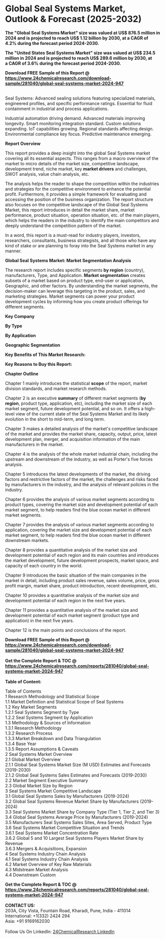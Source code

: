 <h1>Global Seal Systems Market, Outlook &amp; Forecast (2025-2032)</h1><p><strong>The "Global Seal Systems Market" size was valued at US$ 876.5 million in 2024 and is projected to reach US$ 1.12 billion by 2030, at a CAGR of 4.2% during the forecast period 2024-2030.</strong></p><p>
</p><p><strong>The "United States Seal Systems Market" size was valued at US$ 234.5 million in 2024 and is projected to reach US$ 289.6 million by 2030, at a CAGR of 3.6% during the forecast period 2024-2030.</strong></p><div><b>Download FREE Sample of this Report @ 
            <a href="https://www.24chemicalresearch.com/download-sample/281040/global-seal-systems-market-2024-947">
            https://www.24chemicalresearch.com/download-sample/281040/global-seal-systems-market-2024-947</a></b></div><br><p>
</p><p>Seal Systems: Advanced sealing solutions featuring specialized materials, engineered profiles, and specific performance ratings. Essential for fluid containment in industrial and process applications.</p><p>
</p><p>Industrial automation driving demand. Advanced materials improving longevity. Smart monitoring integration standard. Custom solutions expanding. IoT capabilities growing. Regional standards affecting design. Environmental compliance key focus. Predictive maintenance emerging.</p><p>
</p><p><strong>Report Overview</strong></p><p>
</p><p></p><p>
</p><p>This report provides a deep insight into the global Seal Systems market covering all its essential aspects. This ranges from a macro overview of the market to micro details of the market size, competitive landscape, development trend, niche market, key <strong>market drivers</strong> and challenges, SWOT analysis, value chain analysis, etc.</p><p>
</p><p>The analysis helps the reader to shape the competition within the industries and strategies for the competitive environment to enhance the potential profit. Furthermore, it provides a simple framework for evaluating and accessing the position of the business organization. The report structure also focuses on the competitive landscape of the Global Seal Systems Market, this report introduces in detail the market share, market performance, product situation, operation situation, etc. of the main players, which helps the readers in the industry to identify the main competitors and deeply understand the competition pattern of the market.</p><p>
</p><p>In a word, this report is a must-read for industry players, investors, researchers, consultants, business strategists, and all those who have any kind of stake or are planning to foray into the Seal Systems market in any manner.</p><p>
</p><p><strong>Global Seal Systems Market: Market Segmentation Analysis</strong></p><p>
</p><p>The research report includes specific segments <strong>by region</strong> (country), manufacturers, Type, and Application. <strong>Market segmentation</strong> creates subsets of a market based on product type, end-user or application, Geographic, and other factors. By understanding the market segments, the decision-maker can leverage this targeting in the product, sales, and marketing strategies. Market segments can power your product development cycles by informing how you create product offerings for different segments.</p><p>
</p><p><strong>Key Company</strong></p><p>
</p><p>
</p><p><strong>By Type</strong></p><p>
</p><p>
</p><p><strong>By Application</strong></p><p>
</p><p>
</p><p><strong>Geographic Segmentation</strong></p><p>
</p><p>
</p><p><strong>Key Benefits of This Market Research:</strong></p><p>
</p><p>
</p><p><strong>Key Reasons to Buy this Report:</strong></p><p>
</p><p>
</p><p><strong>Chapter Outline</strong></p><p>
</p><p>Chapter 1 mainly introduces the statistical <strong>scope</strong> of the report, market division standards, and market research methods.</p><p>
</p><p>Chapter 2 is an executive <strong>summary</strong> of different market segments (<strong>by region</strong>, product type, application, etc), including the market size of each market segment, future development potential, and so on. It offers a high-level view of the current state of the Seal Systems Market and its likely evolution in the short to mid-term, and long term.</p><p>
</p><p>Chapter 3 makes a detailed analysis of the market's competitive landscape of the market and provides the market share, capacity, output, price, latest development plan, merger, and acquisition information of the main manufacturers in the market.</p><p>
</p><p>Chapter 4 is the analysis of the whole market industrial chain, including the upstream and downstream of the industry, as well as Porter's five forces analysis.</p><p>
</p><p>Chapter 5 introduces the latest developments of the market, the driving factors and restrictive factors of the market, the challenges and risks faced by manufacturers in the industry, and the analysis of relevant policies in the industry.</p><p>
</p><p>Chapter 6 provides the analysis of various market segments according to product types, covering the market size and development potential of each market segment, to help readers find the blue ocean market in different market segments.</p><p>
</p><p>Chapter 7 provides the analysis of various market segments according to application, covering the market size and development potential of each market segment, to help readers find the blue ocean market in different downstream markets.</p><p>
</p><p>Chapter 8 provides a quantitative analysis of the market size and development potential of each region and its main countries and introduces the market development, future development prospects, market space, and capacity of each country in the world.</p><p>
</p><p>Chapter 9 introduces the basic situation of the main companies in the market in detail, including product sales revenue, sales volume, price, gross profit margin, market share, product introduction, recent development, etc.</p><p>
</p><p>Chapter 10 provides a quantitative analysis of the market size and development potential of each region in the next five years.</p><p>
</p><p>Chapter 11 provides a quantitative analysis of the market size and development potential of each market segment (product type and application) in the next five years.</p><p>
</p><p>Chapter 12 is the main points and conclusions of the report.</p><div><b>Download FREE Sample of this Report @ 
            <a href="https://www.24chemicalresearch.com/download-sample/281040/global-seal-systems-market-2024-947">
            https://www.24chemicalresearch.com/download-sample/281040/global-seal-systems-market-2024-947</a></b></div><br><div><b>Get the Complete Report & TOC @ 
            <a href="https://www.24chemicalresearch.com/reports/281040/global-seal-systems-market-2024-947">
            https://www.24chemicalresearch.com/reports/281040/global-seal-systems-market-2024-947</a></b></div><br>
            <b>Table of Content:</b><p>Table of Contents<br />
 1 Research Methodology and Statistical Scope<br />
 1.1 Market Definition and Statistical Scope of Seal Systems<br />
 1.2 Key Market Segments<br />
 1.2.1 Seal Systems Segment by Type<br />
 1.2.2 Seal Systems Segment by Application<br />
 1.3 Methodology & Sources of Information<br />
 1.3.1 Research Methodology<br />
 1.3.2 Research Process<br />
 1.3.3 Market Breakdown and Data Triangulation<br />
 1.3.4 Base Year<br />
 1.3.5 Report Assumptions & Caveats<br />
 2 Seal Systems Market Overview<br />
 2.1 Global Market Overview<br />
 2.1.1 Global Seal Systems Market Size (M USD) Estimates and Forecasts (2019-2030)<br />
 2.1.2 Global Seal Systems Sales Estimates and Forecasts (2019-2030)<br />
 2.2 Market Segment Executive Summary<br />
 2.3 Global Market Size by Region<br />
 3 Seal Systems Market Competitive Landscape<br />
 3.1 Global Seal Systems Sales by Manufacturers (2019-2024)<br />
 3.2 Global Seal Systems Revenue Market Share by Manufacturers (2019-2024)<br />
 3.3 Seal Systems Market Share by Company Type (Tier 1, Tier 2, and Tier 3)<br />
 3.4 Global Seal Systems Average Price by Manufacturers (2019-2024)<br />
 3.5 Manufacturers Seal Systems Sales Sites, Area Served, Product Type<br />
 3.6 Seal Systems Market Competitive Situation and Trends<br />
 3.6.1 Seal Systems Market Concentration Rate<br />
 3.6.2 Global 5 and 10 Largest Seal Systems Players Market Share by Revenue<br />
 3.6.3 Mergers & Acquisitions, Expansion<br />
 4 Seal Systems Industry Chain Analysis<br />
 4.1 Seal Systems Industry Chain Analysis<br />
 4.2 Market Overview of Key Raw Materials<br />
 4.3 Midstream Market Analysis<br />
 4.4 Downstream Custom</p><div><b>Get the Complete Report & TOC @ 
            <a href="https://www.24chemicalresearch.com/reports/281040/global-seal-systems-market-2024-947">
            https://www.24chemicalresearch.com/reports/281040/global-seal-systems-market-2024-947</a></b></div><br><b>CONTACT US:</b><br>
            203A, City Vista, Fountain Road, Kharadi, Pune, India - 411014<br>
            International: +1(332) 2424 294<br>
            Asia: +91 9169162030 <br><br>
            Follow Us On LinkedIn: <a href="https://www.linkedin.com/company/24chemicalresearch/">24ChemicalResearch LinkedIn</a>